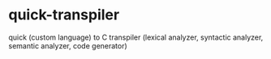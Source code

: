 # quick-transpiler
quick (custom language) to C transpiler (lexical analyzer, syntactic analyzer, semantic analyzer, code generator)
